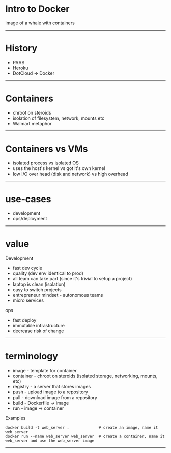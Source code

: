 # Intro to Docker

image of a whale with containers

---

# History

* PAAS
* Heroku
* DotCloud -> Docker

---

# Containers

* chroot on steroids
* isolation of filesystem, network, mounts etc
* Walmart metaphor

---

# Containers vs VMs

* isolated process vs isolated OS
* uses the host's kernel vs got it's own kernel
* low I/O over head (disk and network) vs high overhead

---

# use-cases

* development
* ops/deployment

---

# value

Development

* fast dev cycle
* quality (dev env identical to prod)
* all team can take part (since it's trivial to setup a project)
* laptop is clean (isolation)
* easy to switch projects
* entrepreneur mindset - autonomous teams
* micro services

ops

* fast deploy
* immutable infrastructure
* decrease risk of change

---

# terminology

* image     - template for container
* container - chroot on steroids (isolated storage, networking, mounts, etc)
* registry  - a server that stores images
* push      - upload image to a repository
* pull      - download image from a repository
* build     - Dockerfile -> image
* run       - image -> container

Examples

```
docker build -t web_server .             # create an image, name it web_server
docker run --name web_server web_server  # create a container, name it web_server and use the web_server image
```
---

